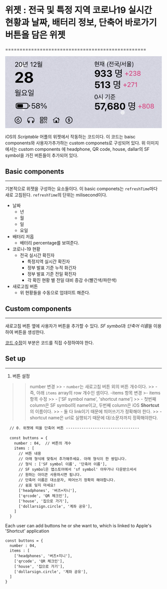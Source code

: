 # 위젯 : 전국 및 특정 지역 코로나19 실시간 현황과 날짜, 배터리 정보, 단축어 바로가기 버튼을 담은 위젯
=================================================

![widget Image](./image/widget.jpg)

iOS의 *Scriptable* 어플의 위젯에서 작동하는 코드이다. 이 코드는 baisc components와 사용자가추가하는  custom componets로 구성되어 있다.
위 이미지에서는 custom components	에 headphone, QR code, house, dallar의 SF symbol을 가진 버튼들이 추가되어 있다.

## Basic components
----------------
기본적으로 위젯을 구성하는 요소들이다.
이 basic componets는 `refreshTime`마다 새로 고침된다. `refreshTime`의 단위는 milisecond이다.
-	날짜
	-	년
	-	월
	-	일
	-	요일
-	배터리 저옵
	-	배터리 percentage를 보여준다.
- 	코로나-19 현황
	-	전국 실시간 확진자
        - 특정지역 실시간 확진자
        - 정부 발표 기준 누적 화긴자
        - 정부 발표 기준 전일 확진자
        - 각 확진 현황 별 전일 대비 증감 수(빨간색/파란색)
-	새로고침 버튼
	-	위 현황들을 수동으로 업데이트 해준다.

## Custom components
-----------------
새로고침 버튼 옆에 사용자가 버튼을 추가할 수 있다.
*SF symbol*과 *단축어 이름*을 이용하여 버튼을 생성한다.

[코드 수정](bear://x-callback-url/open-note?id=EA3E01E9-3261-4DCA-9F64-D8BE0EED942D-1851-0000034A8B335907&header=Set%20up)이 부분은 코드를 직접 수정하여야 한다.

## Set up
------

1.	버튼 설정
>> number 변경
	 >> -	`number`는 새로고침 버튼 외의 버튼 개수이다.
	 >> -	즉, 아래 `items` array의 row 개수인 셈이다. -items 항목 변경
	>- items 항목 수정
	  >> - ['SF symbol name', 'shortcut name']
	  >> -	첫번째 column은 SF symbol의 name이고, 두번째 column은 iOS **Shortcut**의 이름이다.
  	  >> -	둘 다 link이기 때문에 띄어쓰기가 정확해야 한다.
	  >> -	shortcut name은 url로 실행되기 때문에 대/소문자까지 정확해야한다.
```
  // 0. 위젯에 띄울 단축어 버튼 ---------------------------------

  const buttons = {
    number : 04,  // 버튼의 개수
    items : [ 
      // 버튼 내용
      // 아래 형식에 맞춰서 추가해주세요. 아래 형식이 한 쌍입니다.
      // 형식 : ['SF symbol 이름', '단축어 이름'],
      // SF symbol은 앱스토어에서 'sf symbol' 아무거나 다운받으셔서
      // 원하는 아이콘 사용하시면 됩니다.
      // 단축어 이름은 대소문자, 띄어쓰기 정확히 해야합니다.
      // 쉼표 잊지 마세요!
      ['headphones', '버즈+지니'],
      ['qrcode', 'QR 체크인'],
      ['house', '집으로 가기'],
      ['dollarsign.circle', '계좌 공유'],
    ]
  }

```

Each user can add buttons he or she want to, which is linked to Apple's 'Shortcut' application



```
const buttons = {
  number : 04,
  items : [
    ['headphones', '버즈+지니'],
    ['qrcode', 'QR 체크인'],
    ['house', '집으로 가기'],
    ['dollarsign.circle', '계좌 공유'],
  ]
}
```
